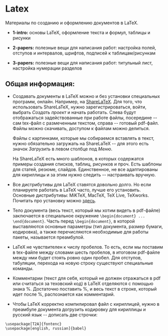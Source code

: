 # Latex

Материалы по созданию и оформлению документов в LaTeX.

* **1-intro:** основы LaTeX, оформление текста и формул, таблицы и рисунки

* **2-papers:** полезные вещи для написания работ: настройка полей, отступов и интервалов, шрифтов, подписей к таблицам/рисункам

* **3-papers:** полезные вещи для написания работ: титульный лист, настройка нумерации разделов 


## Общая информация:

* Создавать документы в LaTeX можно и без установки специальных программ, онлайн. Например, на [ShareLaTeX](https://www.sharelatex.com/project]). Для того, что использовать ShareLaTeX, нужно зарегистрироваться, войти, выбрать *Создать проект* и начать работать. Слева будут отображаться задействованные при работе файлы, посередине -- сам tex-файл с размеченным текстом, справа -- готовый pdf-файл. Файлы можно скачивать, доступом к файлам можно делиться. 

    Файлы с картинками, которые мы собираемся вставлять в текст, нужно обязательно загружать на ShareLaTeX -- для этого есть значок *Загрузить* в левом столбце под *Меню*.

    На ShareLaTeX есть много шаблонов, в которых содержатся примеры создания списков, таблиц, рисунков и проч. Есть шаблоны для статей, резюме, слайдов. Единственное, не все адаптированы для кириллицы и за этим нужно следить -- настраивать вручную.

* Все дистрибутивы для LaTeX ставятся довольно долго. Но если планируете работать в LaTeX часто, лучше его установить. Основные дистрибутивы: MiKTeX, MacTeX, TeX Live, TeXworks. Почитать про установку можно [здесь](https://www.latex-project.org/get/). 

* Тело документа (весь текст, который мы хотим видеть в pdf-файле) заключается в специальное окружение `\begin{document} ... \end{document}`. Часть перед `\begin{document}`, в которой выставляются основные параметры (тип документа, размер бумаги, кодировка), а также перечисляются необходимые для работы пакеты, называется преамбулой.

* LaTeX не чувствителен к числу пробелов. То есть, если мы поставим в tex-файле между словами шесть пробелов, в итоговом pdf-файле между нми будет стоять ровно один пробел. Для отступов, табуляции, перехода на новую строку существуют специальные команды.

* Комментарии (текст для себя, который не должен отражаться в pdf или считаться за теховский код) в LaTeX отделяются с помощью знака %. Достаточно поставить %, и весь текст в строке, который идет после %, распознается как комментарий.

* Чтобы LaTeX корректно компилировал файл с кириллицей, нужно в преамбуле документа догрузить кодировку для кириллицы и русский язык -- дописать две строчки:

```
\usepackage[T2A]{fontenc}
\usepackage[english, russian]{babel}
```

